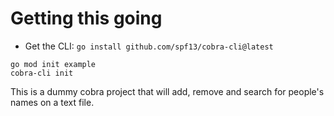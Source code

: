 # Getting this going
- Get the CLI: `go install github.com/spf13/cobra-cli@latest`
```shell
go mod init example
cobra-cli init
```

This is a dummy cobra project that will add, remove and search for people's names on a text file.